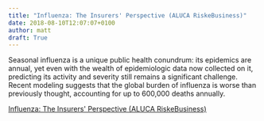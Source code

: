 ```yaml
---
title: "Influenza: The Insurers' Perspective (ALUCA RiskeBusiness)"
date: 2018-08-10T12:07:07+0100
author: matt
draft: True
---
```

Seasonal influenza is a unique public health conundrum: its epidemics are annual, yet even with the wealth of epidemiologic data now collected on it, predicting its activity and severity still remains a significant challenge. Recent modeling suggests that the global burden of influenza is worse than previously thought, accounting for up to 600,000 deaths annually.

 

[ Influenza: The Insurers' Perspective (ALUCA RiskeBusiness) ]( http://riskebusinessmagazine.com/2018/07/03/influenza-the-insurers-perspective-daniel-d-zimmerman-rga/ )
